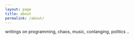 ```yaml
---
layout: page
title: about
permalink: /about/
---
```


writings on programming, chaos, music, conlanging, politics ..
